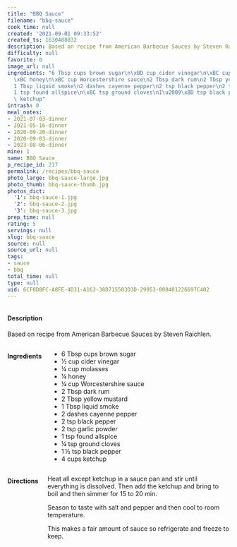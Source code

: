 ```yaml
---
title: "BBQ Sauce"
filename: "bbq-sauce"
cook_time: null
created: '2021-09-01 09:33:52'
created_ts: 1630488832
description: Based on recipe from American Barbecue Sauces by Steven Raichlen.
difficulty: null
favorite: 0
image_url: null
ingredients: "6 Tbsp cups brown sugar\n\xBD cup cider vinegar\n\xBC cup molasses\n\
  \xBC honey\n\xBC cup Worcestershire sauce\n2 Tbsp dark rum\n2 Tbsp yellow mustard\n\
  1 Tbsp liquid smoke\n2 dashes cayenne pepper\n2 tsp black pepper\n2 tsp garlic powder\n\
  1 tsp found allspice\n\xBC tsp ground cloves\n1\u2009\xBD tsp black pepper\n4 cups\
  \ ketchup"
intrash: 0
meal_notes:
- 2021-07-03-dinner
- 2021-05-16-dinner
- 2020-09-20-dinner
- 2020-09-03-dinner
- 2023-08-06-dinner
mine: 1
name: BBQ Sauce
p_recipe_id: 217
permalink: /recipes/bbq-sauce
photo_large: bbq-sauce-large.jpg
photo_thumb: bbq-sauce-thumb.jpg
photos_dict:
  '1': bbq-sauce-1.jpg
  '2': bbq-sauce-2.jpg
  '3': bbq-sauce-3.jpg
prep_time: null
rating: 5
servings: null
slug: bbq-sauce
source: null
source_url: null
tags:
- sauce
- bbq
total_time: null
type: null
uid: 6CF0D8FC-A8FE-4D31-A163-38D715503D3D-29053-000401226697C402
---
```

<div class="columns large-7 small-12" id="writeup">		<div id="description"><h4>Description</h4>
<div class="box box-description content"><p>Based on recipe from American Barbecue Sauces by Steven Raichlen.</p>
</div></div>	</div><!-- #writeup -->
</div><!-- #row-one -->
<div class="row" id="row-two">	<div class="columns large-4 small-12" id="ingredients"><h4>Ingredients</h4><div class="box box-ingredients content"><ul>
<li>6 Tbsp cups brown sugar</li>
<li>½ cup cider vinegar</li>
<li>¼ cup molasses</li>
<li>¼ honey</li>
<li>¼ cup Worcestershire sauce</li>
<li>2 Tbsp dark rum</li>
<li>2 Tbsp yellow mustard</li>
<li>1 Tbsp liquid smoke</li>
<li>2 dashes cayenne pepper</li>
<li>2 tsp black pepper</li>
<li>2 tsp garlic powder</li>
<li>1 tsp found allspice</li>
<li>¼ tsp ground cloves</li>
<li>1 ½ tsp black pepper</li>
<li>4 cups ketchup</li>
</ul>
</div>	</div>	<div class="columns large-6 small-12" id="directions"><h4>Directions</h4><div class="box box-directions content"><p>Heat all except ketchup in a sauce pan and stir until everything is dissolved. Then add the ketchup and bring to boil and then simmer for 15 to 20 min.</p>
<p>Season to taste with salt and pepper and then cool to room temperature.</p>
<p>This makes a fair amount of sauce so refrigerate and freeze to keep.</p>
</div>	</div>